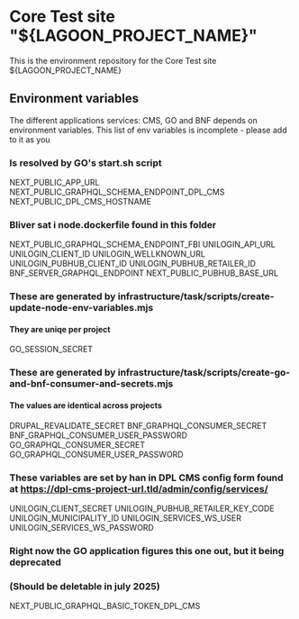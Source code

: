 # Core Test site "${LAGOON_PROJECT_NAME}"

This is the environment repository for the Core Test site ${LAGOON_PROJECT_NAME}

## Environment variables

The different applications services: CMS, GO and BNF depends on environment variables.
This list of env variables is incomplete - please add to it as you

### Is resolved by GO's start.sh script

NEXT_PUBLIC_APP_URL
NEXT_PUBLIC_GRAPHQL_SCHEMA_ENDPOINT_DPL_CMS
NEXT_PUBLIC_DPL_CMS_HOSTNAME

### Bliver sat i node.dockerfile found in this folder

NEXT_PUBLIC_GRAPHQL_SCHEMA_ENDPOINT_FBI
UNILOGIN_API_URL
UNILOGIN_CLIENT_ID
UNILOGIN_WELLKNOWN_URL
UNILOGIN_PUBHUB_CLIENT_ID
UNILOGIN_PUBHUB_RETAILER_ID
BNF_SERVER_GRAPHQL_ENDPOINT
NEXT_PUBLIC_PUBHUB_BASE_URL

### These are generated by infrastructure/task/scripts/create-update-node-env-variables.mjs

#### They are uniqe per project

GO_SESSION_SECRET

### These are generated by infrastructure/task/scripts/create-go-and-bnf-consumer-and-secrets.mjs

#### The values are identical across projects

DRUPAL_REVALIDATE_SECRET
BNF_GRAPHQL_CONSUMER_SECRET
BNF_GRAPHQL_CONSUMER_USER_PASSWORD
GO_GRAPHQL_CONSUMER_SECRET
GO_GRAPHQL_CONSUMER_USER_PASSWORD

### These variables are set by han in DPL CMS config form found at <https://dpl-cms-project-url.tld/admin/config/services/>

UNILOGIN_CLIENT_SECRET
UNILOGIN_PUBHUB_RETAILER_KEY_CODE
UNILOGIN_MUNICIPALITY_ID
UNILOGIN_SERVICES_WS_USER
UNILOGIN_SERVICES_WS_PASSWORD

### Right now the GO application figures this one out, but it being deprecated

### (Should be deletable in july 2025)

NEXT_PUBLIC_GRAPHQL_BASIC_TOKEN_DPL_CMS
